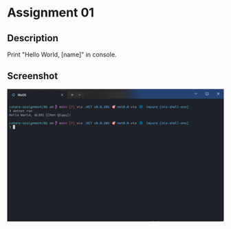 # Assignment 01

## Description

Print "Hello World, \[name\]" in console.

## Screenshot

![result](./screenshots/result-01.png)
